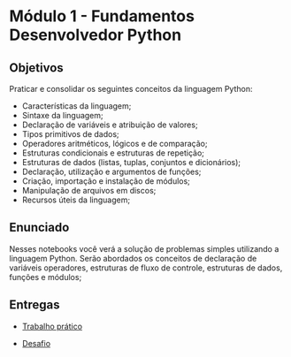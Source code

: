 # Módulo 1 - Fundamentos Desenvolvedor Python
## Objetivos
Praticar e consolidar os seguintes conceitos da linguagem Python:
- Características da linguagem;
- Sintaxe da linguagem;
- Declaração de variáveis e atribuição de valores;
- Tipos primitivos de dados;
- Operadores aritméticos, lógicos e de comparação;
- Estruturas condicionais e estruturas de repetição;
- Estruturas de dados (listas, tuplas, conjuntos e dicionários);
- Declaração, utilização e argumentos de funções;
- Criação, importação e instalação de módulos;
- Manipulação de arquivos em discos;
- Recursos úteis da linguagem;
  
## Enunciado
Nesses notebooks você verá a solução de problemas simples utilizando a linguagem Python. 
Serão abordados os conceitos de declaração de variáveis operadores, estruturas de fluxo de controle, estruturas de dados, funções e módulos;

## Entregas
- <a href="https://github.com/berggama/bootcamp_embraer/blob/main/M%C3%B3dulo%201%20-%20Fundamentos/trabalho_pratico_modulo_1.ipynb">Trabalho prático</a>
</p>

- <a href="https://github.com/berggama/bootcamp_embraer/blob/main/M%C3%B3dulo%201%20-%20Fundamentos/desafio_modulo_1.ipynb">Desafio</a>
</p>
